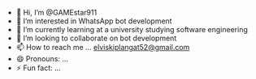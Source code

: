 - 👋 Hi, I’m @GAMEstar911
- 👀 I’m interested in WhatsApp bot development 
- 🌱 I’m currently learning at a university studying software engineering 
- 💞️ I’m looking to collaborate on bot development 
- 📫 How to reach me ... elviskiplangat52@gmail.com
- 😄 Pronouns: ...
- ⚡ Fun fact: ...

<!---
GAMEstar911/GAMEstar911 is a ✨ special ✨ repository because its `README.md` (this file) appears on your GitHub profile.
You can click the Preview link to take a look at your changes.
--->
